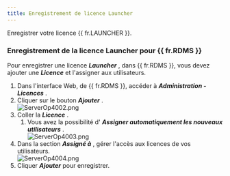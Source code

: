 ```yaml
---
title: Enregistrement de licence Launcher
---
```

Enregistrer votre licence {{ fr.LAUNCHER }}.  

### Enregistrement de la licence Launcher pour {{ fr.RDMS }} 

Pour enregistrer une licence ***Launcher*** , dans {{ fr.RDMS }}, vous devez ajouter une ***Licence*** et l&apos;assigner aux utilisateurs.  

1. Dans l&apos;interface Web, de {{ fr.RDMS }}, accéder à ***Administration - Licences*** . 
1. Cliquer sur le bouton ***Ajouter*** .  
![ServerOp4002.png](/img/fr/server/ServerOp4002.png) 
1. Coller la ***Licence*** . 
    1. Vous avez la possibilité d&apos; ***Assigner automatiquement les nouveaux utilisateurs*** .  
![ServerOp4003.png](/img/fr/server/ServerOp4003.png) 
1. Dans la section ***Assigné à*** , gérer l&apos;accès aux licences de vos utilisateurs.  
![ServerOp4004.png](/img/fr/server/ServerOp4004.png) 
1. Cliquer ***Ajouter*** pour enregistrer. 


